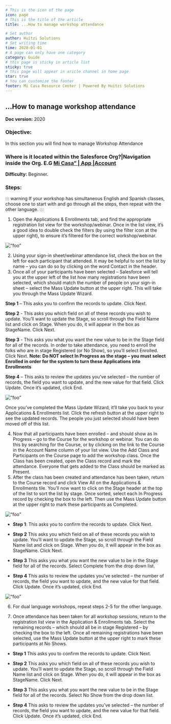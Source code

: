 ```yaml
---
# This is the icon of the page
icon: page
# This is the title of the article
title: ...How to manage workshop attendance

# Set author
author: Huitzi Solutions
# Set writing time
time: 2020-01-01
# A page can only have one category
category: Guide
# this page is sticky in article list
sticky: true
# this page will appear in aricle channel in home page
star: true
# You can customize the footer
footer: Mi Casa Resource Center | Powered By Huitzi Solutions
---
```


## ...How to manage workshop attendance

**Doc version:** 2020

### **Objective:**

In this section you will find how to manage Workshop Attendance

### **Where is it located within the Salesforce Org?**|Navigation inside the Org. E.G [Mi Casa” | App |Account](https://micasa--partial.lightning.force.com/lightning/o/Opportunity/list?filterName=00B41000005htrcEAA)

**Difficulty:** Beginner.

### **Steps:**

::: warning
If your workshop has simultaneous English and Spanish classes, choose one to start with and go through all the steps, then repeat with the other language.
:::

1. Open the Applications & Enrollments tab, and find the appropriate registration list view for the workshop/webinar. Once in the list view, it’s a good idea to double check the filters (by using the filter icon at the upper right), to ensure it’s filtered for the correct workshop/webinar.

<img :src="$withBase('/assets/attendanceTrainingCourse/1.png')" alt=“foo”>

2. Using your sign-in sheet/webinar attendance list, check the box on the left for each participant that attended. It may be helpful to sort the list by name – you can do so by clicking on the word Contact in the header.
3. Once all of your participants have been selected – Salesforce will tell you at the upper left of the list how many registrations have been selected, which should match the number of people on your sign-in sheet – select the Mass Update button at the upper right. This will take you through the Mass Update Wizard.

**Step 1** – This asks you to confirm the records to update. Click Next.

**Step 2** - This asks you which field on all of these records you wish to update. You’ll want to update the Stage, so scroll through the Field Name list and click on Stage. When you do, it will appear in the box as StageName. Click Next.

**Step 3** - This asks you what you want the new value to be in the Stage field for all of the records. In order to take attendance, you need to enroll the folks who are in stage Registered (or No Show), so you’ll select Enrolled. Click Next. **Note: Do NOT select In Progress as the stage – you must select Enrolled in order for the system to turn these Applications into Enrollments**

**Step 4** – This asks to review the updates you’ve selected – the number of records, the field you want to update, and the new value for that field. Click Update. Once it’s updated, click End.

<img :src="$withBase('/assets/attendanceTrainingCourse/2.png')" alt=“foo”>

Once you’ve completed the Mass Update Wizard, it’ll take you back to your Applications & Enrollments list. Click the refresh button at the upper right to see the updated records. The people you just selected should have been moved off of this list.

4. Now that all participants have been enrolled – and should show as In Progress – go to the Course for the workshop or webinar. You can do this by searching for the Course, or by clicking on the link to the Course in the Account Name column of your list view. Use the Add Class and Participants on the Course page to add the workshop class. Once the Class has been created, open the Class record and mark the attendance. Everyone that gets added to the Class should be marked as Present.
5. After the class has been created and attendance has been taken, return to the Course record and click View All on the Applications & Enrollments tile. You’ll now want to click on the Stage header at the top of the list to sort the list by stage. Once sorted, select each In Progress record by checking the box to the left. Then use the Mass Update button at the upper right to mark these participants as Completed.

<img :src="$withBase('/assets/attendanceTrainingCourse/3.png')" alt=“foo”>

- **Step 1**: This asks you to confirm the records to update. Click Next.

- **Step 2** This asks you which field on all of these records you wish to update. You’ll want to update the Stage, so scroll through the Field Name list and click on Stage. When you do, it will appear in the box as StageName. Click Next.

- **Step 3** This asks you what you want the new value to be in the Stage field for all of the records. Select Complete from the drop down list.

- **Step 4** This asks to review the updates you’ve selected – the number of records, the field you want to update, and the new value for that field. Click Update. Once it’s updated, click End.

<img :src="$withBase('/assets/attendanceTrainingCourse/4.png')" alt=“foo”>

6. For dual language workshops, repeat steps 2-5 for the other language.

7. Once attendance has been taken for all workshop sessions, return to the registration list view in the Application & Enrollments tab. Select the remaining records – which should all be in stage Registered – by checking the box to the left. Once all remaining registrations have been selected, use the Mass Update button at the upper right to mark these participants at No Shows.

- **Step 1** This asks you to confirm the records to update. Click Next.

- **Step 2** This asks you which field on all of these records you wish to update. You’ll want to update the Stage, so scroll through the Field Name list and click on Stage. When you do, it will appear in the box as StageName. Click Next.

- **Step 3** This asks you what you want the new value to be in the Stage field for all of the records. Select No Show from the drop down list.

- **Step 4** This asks to review the updates you’ve selected – the number of records, the field you want to update, and the new value for that field. Click Update. Once it’s updated, click End.
